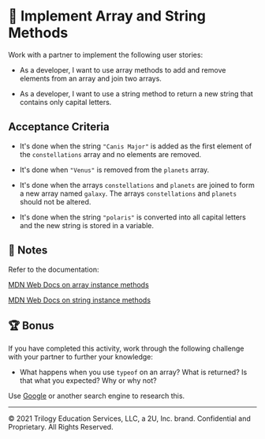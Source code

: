 # 📖 Implement Array and String Methods

Work with a partner to implement the following user stories:

- As a developer, I want to use array methods to add and remove elements from an array and join two arrays.

- As a developer, I want to use a string method to return a new string that contains only capital letters.

## Acceptance Criteria

- It's done when the string `"Canis Major"` is added as the first element of the `constellations` array and no elements are removed.

- It's done when `"Venus"` is removed from the `planets` array.

- It's done when the arrays `constellations` and `planets` are joined to form a new array named `galaxy`. The arrays `constellations` and `planets` should not be altered.

- It's done when the string `"polaris"` is converted into all capital letters and the new string is stored in a variable.

## 📝 Notes

Refer to the documentation:

[MDN Web Docs on array instance methods](https://developer.mozilla.org/en-US/docs/Web/JavaScript/Reference/Global_Objects/Array#Instance_methods)

[MDN Web Docs on string instance methods](https://developer.mozilla.org/en-US/docs/Web/JavaScript/Reference/Global_Objects/String#Instance_methods)

## 🏆 Bonus

If you have completed this activity, work through the following challenge with your partner to further your knowledge:

- What happens when you use `typeof` on an array? What is returned? Is that what you expected? Why or why not?

Use [Google](https://www.google.com) or another search engine to research this.

---

© 2021 Trilogy Education Services, LLC, a 2U, Inc. brand. Confidential and Proprietary. All Rights Reserved.
